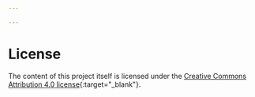 ```yaml
---

---
```


# License
The content of this project itself is licensed under the [Creative Commons Attribution 4.0 license](https://creativecommons.org/licenses/by/4.0/){:target="_blank"}.
